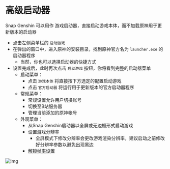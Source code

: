 # 高级启动器

Snap Genshin 可以用作 游戏启动器，直接启动游戏本体，而不加载原神用于更新版本的启动器

- 点击左侧菜单栏的 `启动游戏`
- 在弹出的窗口中，进入原神的安装目录，找到原神官方名为 `launcher.exe` 的启动器程序
    - 当然，你也可以选择启动器的快捷方式
- 设置完成后，此时再次点击 `启动游戏` 按钮，你将看到完整的启动器菜单
    - 启动菜单：
        - 点击 `游戏本体` 将直接按下方选定的配置启动游戏
        - 点击 `官方启动器` 将运行用于更新版本的官方启动器程序
    - 常规菜单：
        - 常规设置允许用户切换账号
        - 切换至B站服务器
        - 管理当前添加的原神帐号
    - 外观菜单：
        - 从Snap Genshin启动器以全屏或无边框形式启动游戏
        - 设置游戏分辨率
          - 全屏模式下修改分辨率会更改游戏渲染分辨率，建议启动之前修改好分辨率参数以避免出现黑边
        - [解锁帧率设置](/documents/features/unlock-framerate.md)

![img](https://image.snapgenshin.com/imgs/2022/03/790946469c919d40.png)
